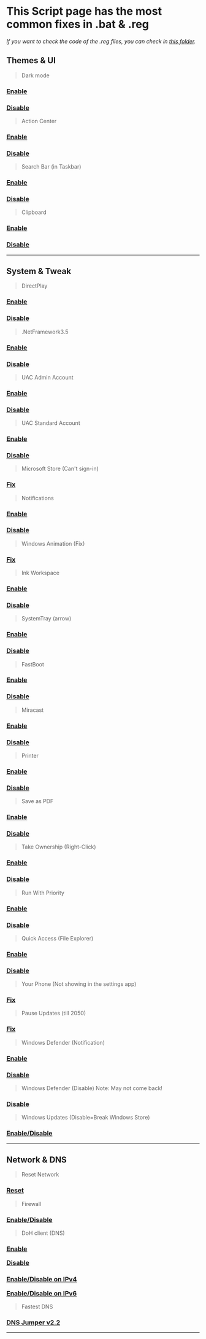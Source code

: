 # This Script page has the most common fixes in .bat  & .reg

*If you want to check the code of the .reg files, you can check in [this folder](https://github.com/AzhamProdLive/WPC-Useful-Box/tree/main/Scripts/Files).*

## Themes & UI 

> Dark mode
### <div> <a><a href="https://cdn.discordapp.com/attachments/1171553297442812005/1171556067503779911/Dark_mode_ON.reg">Enable</a>
### <div> <p><a href="https://cdn.discordapp.com/attachments/1171553297442812005/1171556081516957758/DarkMode_OFF.reg">Disable</a>

> Action Center
### <div> <a><a href="https://cdn.discordapp.com/attachments/1171553297442812005/1171555862406508604/enable_action_center.reg">Enable</a>
### <div> <p><a href="https://cdn.discordapp.com/attachments/1171553297442812005/1171559638093791354/Disable_action_center.reg">Disable</a>
    
> Search Bar (in Taskbar)
### <div> <a><a href="https://cdn.discordapp.com/attachments/1171553297442812005/1171557885352886342/Search_bar_ON.reg">Enable</a>
### <div> <p><a href="https://cdn.discordapp.com/attachments/1171553297442812005/1171557866222653450/Search_bar_off.reg">Disable</a>

> Clipboard
### <div> <a><a href="https://cdn.discordapp.com/attachments/1171553297442812005/1171822368780460042/Clipboard_Enable.reg">Enable</a>
### <div> <p><a href="https://cdn.discordapp.com/attachments/1171553297442812005/1171822387818414110/Clipboard_disable.reg">Disable</a>
---
## System & Tweak 

> DirectPlay
### <div> <a><a href="https://cdn.discordapp.com/attachments/1171553297442812005/1171556102266163200/Direct_play.bat">Enable</a>
### <div> <p><a href="https://cdn.discordapp.com/attachments/1171553297442812005/1171560919743078420/Direct_play_Off.bat">Disable</a>

> .NetFramework3.5
### <div> <a><a href="https://cdn.discordapp.com/attachments/1171553297442812005/1171557354735669248/net_3.5.bat">Enable</a>
### <div> <p><a href="https://cdn.discordapp.com/attachments/1171553297442812005/1171562296418500738/net_3.5_OFF.bat">Disable</a>

> UAC Admin Account
### <div> <a><a href="https://cdn.discordapp.com/attachments/1171553297442812005/1171576836581511178/UAC_on_admin_acc.reg">Enable</a>
### <div> <p><a href="https://cdn.discordapp.com/attachments/1171553297442812005/1171576847478308925/UAC_off_admin_acc.reg">Disable</a>

> UAC Standard Account
### <div> <a><a href="https://cdn.discordapp.com/attachments/1171553297442812005/1171576571748962354/UAC_on.reg">Enable</a>
### <div> <p><a href="https://cdn.discordapp.com/attachments/1171553297442812005/1171576803807203359/UAC_off.reg">Disable</a>

> Microsoft Store (Can't sign-in)
### <div> <a><a href="https://cdn.discordapp.com/attachments/1171553297442812005/1171558133865390100/Sign_in_fix.bat">Fix</a>

> Notifications
### <div> <a><a href="https://cdn.discordapp.com/attachments/1171553297442812005/1172223209123369100/Enable_Notification.reg">Enable</a>
### <div> <a><a href="https://cdn.discordapp.com/attachments/1171553297442812005/1172222936749453312/Disable_Notification.reg">Disable</a>

> Windows Animation (Fix)
### <div> <a><a href="https://cdn.discordapp.com/attachments/1171553297442812005/1172225949987778641/Enable_animation.bat">Fix</a>

> Ink Workspace
### <div> <a><a href="https://cdn.discordapp.com/attachments/1171553297442812005/1172226943249301544/Enabl_ink_workspace.reg">Enable</a>
### <div> <p><a href="https://cdn.discordapp.com/attachments/1171553297442812005/1172227132546629663/Disable_ink_workspace.reg">Disable</a>

> SystemTray (arrow)
### <div> <a><a href="https://cdn.discordapp.com/attachments/1171553297442812005/1172227013159944212/enable_arrow.reg">Enable</a>
### <div> <p><a href="https://cdn.discordapp.com/attachments/1171553297442812005/1172227322208866334/disable_arrow.reg">Disable</a>

> FastBoot
### <div> <a><a href="https://cdn.discordapp.com/attachments/1171553297442812005/1171556411621261419/Fastboot_ON.reg">Enable</a>
### <div> <p><a href="https://cdn.discordapp.com/attachments/1171553297442812005/1171561484581609662/Fastboot_OFF.reg">Disable</a>

> Miracast
### <div> <a><a href="https://cdn.discordapp.com/attachments/1171553297442812005/1171557210048966776/Miracast_ON.reg">Enable</a>
### <div> <p><a href="https://cdn.discordapp.com/attachments/1171553297442812005/1171563269576724561/Miracast_OFF.reg">Disable</a>

> Printer
### <div> <a><a href="https://cdn.discordapp.com/attachments/1171553297442812005/1171557540237168742/Printer_fix.bat">Enable</a>
### <div> <p><a href="https://cdn.discordapp.com/attachments/1171553297442812005/1171564515033350214/Printer_OFF.bat">Disable</a>

> Save as PDF
### <div> <a><a href="https://cdn.discordapp.com/attachments/1171553297442812005/1171557777806741576/Save_as_pdf_fix2.bat">Enable</a>
### <div> <p><a href="https://cdn.discordapp.com/attachments/1171553297442812005/1171565055452659832/Save_as_pdf_OFF.bat">Disable</a>

> Take Ownership (Right-Click)
### <div> <a><a href="https://cdn.discordapp.com/attachments/1171553297442812005/1171557154268926012/InstallTakeOwnership.reg">Enable</a>
### <div> <p><a href="https://cdn.discordapp.com/attachments/1171553297442812005/1171566528500596778/UninstallTakeOwnership.reg">Disable</a>

> Run With Priority
### <div> <a><a href="https://cdn.discordapp.com/attachments/1171553297442812005/1171558593762439238/Add_Run_with_priority_context_menu.reg">Enable</a>
### <div> <p><a href="https://cdn.discordapp.com/attachments/1171553297442812005/1171558925754175508/Remove_Run_with_priority_context_menu.reg">Disable</a>

> Quick Access (File Explorer)
### <div> <a><a href="https://cdn.discordapp.com/attachments/1171553297442812005/1171558643821445130/Add_Quick_access_to_navigation_pane.reg">Enable</a>
### <div> <p><a href="https://cdn.discordapp.com/attachments/1171553297442812005/1171575617003729057/Remove_Quick_access_to_navigation_pane.reg">Disable</a>

> Your Phone (Not showing in the settings app)
### <div> <a><a href="https://cdn.discordapp.com/attachments/1171553297442812005/1171558357644103721/Your_phone_unlock_settings.reg">Fix</a>

> Pause Updates (till 2050)
### <div> <a><a href="https://cdn.discordapp.com/attachments/1171553297442812005/1171557442988023939/Pause_update_till_2050.bat">Fix</a>

> Windows Defender (Notification)
### <div> <a><a href="https://cdn.discordapp.com/attachments/1171553297442812005/1172218747344392224/Enable_windows_defender_notification.reg">Enable</a>
### <div> <a><a href="https://cdn.discordapp.com/attachments/1171553297442812005/1172218729673785364/Disable_windows_defender_notifications.reg">Disable</a>

> Windows Defender (Disable) Note: May not come back!
### <div> <a><a href="https://cdn.discordapp.com/attachments/1171553297442812005/1172224628249342074/Defender_disable.reg">Disable</a>

> Windows Updates (Disable=Break Windows Store)
### <div> <a><a href="https://cdn.discordapp.com/attachments/1171553297442812005/1172228893277704222/disable_or_enable_Windows_10_update.bat">Enable/Disable</a>


---
## Network & DNS
> Reset Network
### <div> <a><a href="https://cdn.discordapp.com/attachments/1171553297442812005/1171557379033280574/Network_reset.bat">Reset</a>

> Firewall
### <div> <a><a href="https://cdn.discordapp.com/attachments/1171553297442812005/1171556746301550642/FIREWALL.bat">Enable/Disable</a>

> DoH client (DNS)
### <div> <p><a href="https://cdn.discordapp.com/attachments/1171553297442812005/1171582478515982397/Enable_DOH_DNS.reg">Enable</a> <div>	<p><a href="https://cdn.discordapp.com/attachments/1171553297442812005/1171582489832202322/Disable_DOH_DNS.reg">Disable</a> 
### <div> <p><a href="https://cdn.discordapp.com/attachments/1171553297442812005/1171585559853019156/Enable-Disable_Doh_IPv4.bat">Enable/Disable on IPv4</a> <div>	<p><a href="https://cdn.discordapp.com/attachments/1171553297442812005/1171585570829508638/Enable-Disable_Doh_IPv6.bat">Enable/Disable on IPv6 </a>

> Fastest DNS
### <div> <a><a href="https://cdn.discordapp.com/attachments/1171553297442812005/1171591068119224410/DnsJumper.zip">DNS Jumper v2.2</a>

---
